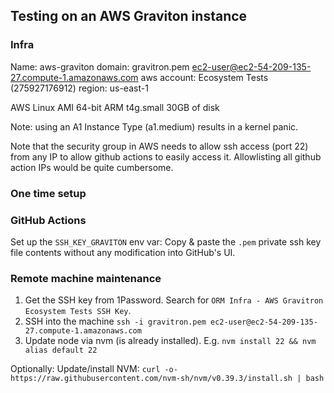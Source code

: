 ## Testing on an AWS Graviton instance

### Infra

Name: aws-graviton
domain: gravitron.pem ec2-user@ec2-54-209-135-27.compute-1.amazonaws.com
aws account: Ecosystem Tests (275927176912)
region: us-east-1

AWS Linux AMI 64-bit ARM
t4g.small
30GB of disk

Note: using an A1 Instance Type (a1.medium) results in a kernel panic.

Note that the security group in AWS needs to allow ssh access (port 22) from any IP to allow github actions to easily access it.
Allowlisting all github action IPs would be quite cumbersome.

### One time setup

### GitHub Actions

Set up the `SSH_KEY_GRAVITON` env var: Copy & paste the `.pem` private ssh key file contents without any modification into GitHub's UI.

### Remote machine maintenance

1. Get the SSH key from 1Password. Search for `ORM Infra - AWS Gravitron Ecosystem Tests SSH Key`.
2. SSH into the machine `ssh -i gravitron.pem ec2-user@ec2-54-209-135-27.compute-1.amazonaws.com`
3. Update node via nvm (is already installed). E.g. `nvm install 22 && nvm alias default 22`

Optionally: Update/install NVM: `curl -o- https://raw.githubusercontent.com/nvm-sh/nvm/v0.39.3/install.sh | bash`
